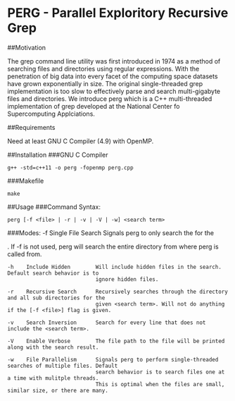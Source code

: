 # PERG - Parallel Exploritory Recursive Grep

##Motivation

The grep command line utility was first introduced in 1974 as a method of searching files and directories using regular expressions. With the penetration of big data into every facet of the computing space datasets have grown exponentially in size. The original single-threaded grep implementation is too slow to effectively parse and search multi-gigabyte files and directories. We introduce perg which is a C++ multi-threaded implementation of grep developed at the National Center fo Supercomputing Applciations.

##Requirements

Need at least GNU C Compiler (4.9) with OpenMP.

##Installation
###GNU C Compiler
    
    g++ -std=c++11 -o perg -fopenmp perg.cpp

###Makefile
    
    make

##Usage
###Command Syntax:
    
    perg [-f <file> | -r | -v | -V | -w] <search term>

###Modes:
    -f    Single File Search    Signals perg to only search the <file> for the <search term>. If -f is not
                                used, perg will search the entire directory from where perg is called from.

    -h    Include Hidden        Will include hidden files in the search. Default search behavior is to
                                ignore hidden files.

    -r    Recursive Search      Recursively searches through the directory and all sub directories for the 
                                given <search term>. Will not do anything if the [-f <file>] flag is given.

    -v    Search Inversion      Search for every line that does not include the <search term>.

    -V    Enable Verbose        The file path to the file will be printed along with the search result.
    
    -w    File Parallelism      Signals perg to perform single-threaded searches of multiple files. Default
                                search behavior is to search files one at a time with mulitple threads.
                                This is optimal when the files are small, similar size, or there are many.
